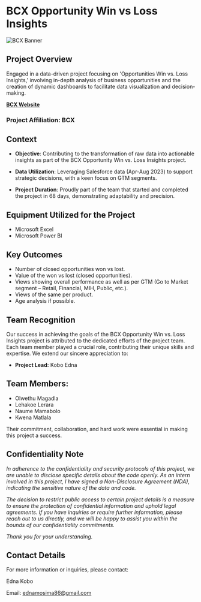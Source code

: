 # BCX Opportunity Win vs Loss Insights

![BCX Banner](https://github.com/EdnaM06/BCX-Opportunity-Win-Vs-Loss-Insights/raw/0abbadbb5d90d8e6ac09714d0a77dc331823e9ca/Banner.png)

## Project Overview

Engaged in a data-driven project focusing on 'Opportunities Win vs. Loss Insights,' involving in-depth analysis of business opportunities and the creation of dynamic dashboards to facilitate data visualization and decision-making.

[**BCX Website**](https://www.bcx.co.za/)
### Project Affiliation: BCX

## Context
- **Objective**: Contributing to the transformation of raw data into actionable insights as part of the BCX Opportunity Win vs. Loss Insights project.

- **Data Utilization**: Leveraging Salesforce data (Apr-Aug 2023) to support strategic decisions, with a keen focus on GTM segments.

- **Project Duration**: Proudly part of the team that started and completed the project in 68 days, demonstrating adaptability and precision.

## Equipment Utilized for the Project

- Microsoft Excel
- Microsoft Power BI

## Key Outcomes

- Number of closed opportunities won vs lost.
- Value of the won vs lost (closed opportunities).
- Views showing overall performance as well as per GTM (Go to Market segment – Retail, Financial, MIH, Public, etc.).
- Views of the same per product.
- Age analysis if possible.

## Team Recognition

Our success in achieving the goals of the BCX Opportunity Win vs. Loss Insights project is attributed to the dedicated efforts of the project team. Each team member played a crucial role, contributing their unique skills and expertise. We extend our sincere appreciation to:

- **Project Lead:** Kobo Edna

## Team Members:

- Olwethu Magadla
- Lehakoe Lerara
- Naume Mamabolo
- Kwena Matlala
  
Their commitment, collaboration, and hard work were essential in making this project a success.

## Confidentiality Note

*In adherence to the confidentiality and security protocols of this project, we are unable to disclose specific details about the code openly. As an intern involved in this project, I have signed a Non-Disclosure Agreement (NDA), indicating the sensitive nature of the data and code.* 

*The decision to restrict public access to certain project details is a measure to ensure the protection of confidential information and uphold legal agreements. If you have inquiries or require further information, please reach out to us directly, and we will be happy to assist you within the bounds of our confidentiality commitments.*

*Thank you for your understanding.*

## Contact Details

For more information or inquiries, please contact:

Edna Kobo

Email: ednamosima86@gmail.com
